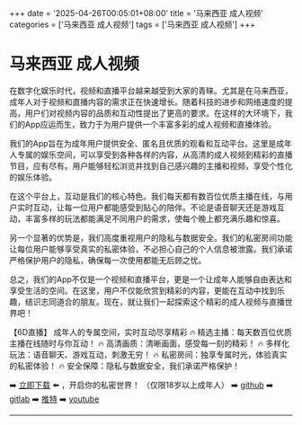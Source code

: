 +++
date = '2025-04-26T00:05:01+08:00'
title = '马来西亚 成人视频'
categories = ['马来西亚 成人视频']
tags = ['马来西亚 成人视频']
+++

# 马来西亚 成人视频

在数字化娱乐时代，视频和直播平台越来越受到大家的青睐。尤其是在马来西亚，成年人对于视频和直播内容的需求正在快速增长。随着科技的进步和网络速度的提高，用户们对视频内容的品质和互动性提出了更高的要求。在这样的大环境下，我们的App应运而生，致力于为用户提供一个丰富多彩的成人视频和直播体验。

我们的App旨在为成年用户提供安全、匿名且优质的观看和互动平台。这里是成年人专属的娱乐空间，可以享受到各种各样的内容，从高清的成人视频到精彩的直播节目，应有尽有。用户能够轻松浏览并找到自己感兴趣的主播和视频，享受个性化的娱乐体验。

在这个平台上，互动是我们的核心特色。我们每天都有数百位优质主播在线，与用户实时互动，让每一位用户都能感受到贴心的陪伴。不论是语音聊天还是游戏互动，丰富多样的玩法都能满足不同用户的需求，使每个晚上都充满乐趣和惊喜。

另一个显著的优势是，我们高度重视用户的隐私与数据安全。我们的私密房间功能让每位用户能够享受真实的私密体验，不必担心自己的个人信息被泄露。我们承诺严格保护用户的隐私，确保每一次使用都能无后顾之忧。

总之，我们的App不仅是一个视频和直播平台，更是一个让成年人能够自由表达和享受生活的空间。在这里，用户不仅能欣赏到精彩的内容，更能在互动中找到乐趣，结识志同道合的朋友。现在，就让我们一起探索这个精彩的成人视频与直播世界吧！ 

【6D直播】
成年人的专属空间，实时互动尽享精彩
🔥 精选主播：每天数百位优质主播在线随时与你互动！
🔥 高清画质：清晰画面，感受每一刻的精彩！
🔥 多样化玩法：语音聊天、游戏互动，刺激无穷！
🔥 私密房间：独享专属时光，体验真实的私密体验！
🔥 安全保障：隐私与数据安全，我们承诺严格保护！

➡️ [立即下载](https://down123.s3.ap-east-1.amazonaws.com/down/down.html?channelCode=blog) ⬅️ ，开启你的私密世界！ （仅限18岁以上成年人）
➡️ [github](https://aldult-live.github.io/)
➡️ [gitlab](https://seo-09598d.gitlab.io/)
➡️ [推特](https://x.com/wegame33)
➡️ [youtube](https://www.youtube.com/@6Dlive)

---
